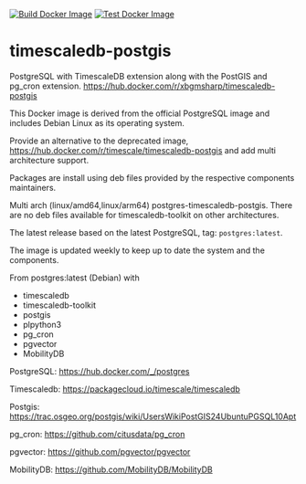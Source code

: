 
[![Build Docker Image](https://github.com/xbgmsharp/timescaledb-postgis/actions/workflows/docker-image.yml/badge.svg)](https://github.com/xbgmsharp/timescaledb-postgis/actions/workflows/docker-image.yml)
[![Test Docker Image](https://github.com/xbgmsharp/timescaledb-postgis/actions/workflows/docker-test.yml/badge.svg)](https://github.com/xbgmsharp/timescaledb-postgis/actions/workflows/docker-test.yml)

# timescaledb-postgis

PostgreSQL with TimescaleDB extension along with the PostGIS and pg_cron extension. https://hub.docker.com/r/xbgmsharp/timescaledb-postgis

This Docker image is derived from the official PostgreSQL image and includes Debian Linux as its operating system.

Provide an alternative to the deprecated image, https://hub.docker.com/r/timescale/timescaledb-postgis and add multi architecture support.

Packages are install using deb files provided by the respective components maintainers.

Multi arch (linux/amd64,linux/arm64) postgres-timescaledb-postgis. There are no deb files available for timescaledb-toolkit on other architectures.

The latest release based on the latest PostgreSQL, tag: `postgres:latest`.

The image is updated weekly to keep up to date the system and the components.

From postgres:latest (Debian) with
+ timescaledb
+ timescaledb-toolkit
+ postgis
+ plpython3
+ pg_cron
+ pgvector
+ MobilityDB

PostgreSQL: https://hub.docker.com/_/postgres

Timescaledb: https://packagecloud.io/timescale/timescaledb

Postgis: https://trac.osgeo.org/postgis/wiki/UsersWikiPostGIS24UbuntuPGSQL10Apt

pg_cron: https://github.com/citusdata/pg_cron

pgvector: https://github.com/pgvector/pgvector

MobilityDB: https://github.com/MobilityDB/MobilityDB

